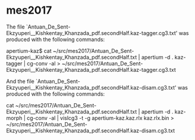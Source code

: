 # mes2017

The file `Antuan_De_Sent-Ekzyuperi__Kishkentay_Khanzada_pdf.secondHalf.kaz-tagger.cg3.txt' was produced with
the following commands:

apertium-kaz$ cat ~/src/mes2017/Antuan_De_Sent-Ekzyuperi__Kishkentay_Khanzada_pdf.secondHalf.txt | apertium -d . kaz-tagger | cg-conv -al > ~/src/mes2017/Antuan_De_Sent-Ekzyuperi__Kishkentay_Khanzada_pdf.secondHalf.kaz-tagger.cg3.txt

And the file `Antuan_De_Sent-Ekzyuperi__Kishkentay_Khanzada_pdf.secondHalf.kaz-disam.cg3.txt' was produced with
the following commands:
 
cat ~/src/mes2017/Antuan_De_Sent-Ekzyuperi__Kishkentay_Khanzada_pdf.secondHalf.txt | apertium -d . kaz-morph | cg-conv -al | vislcg3 -t -g apertium-kaz.kaz.rlx kaz.rlx.bin > ~/src/mes2017/Antuan_De_Sent-Ekzyuperi__Kishkentay_Khanzada_pdf.secondHalf.kaz-disam.cg3.txt

